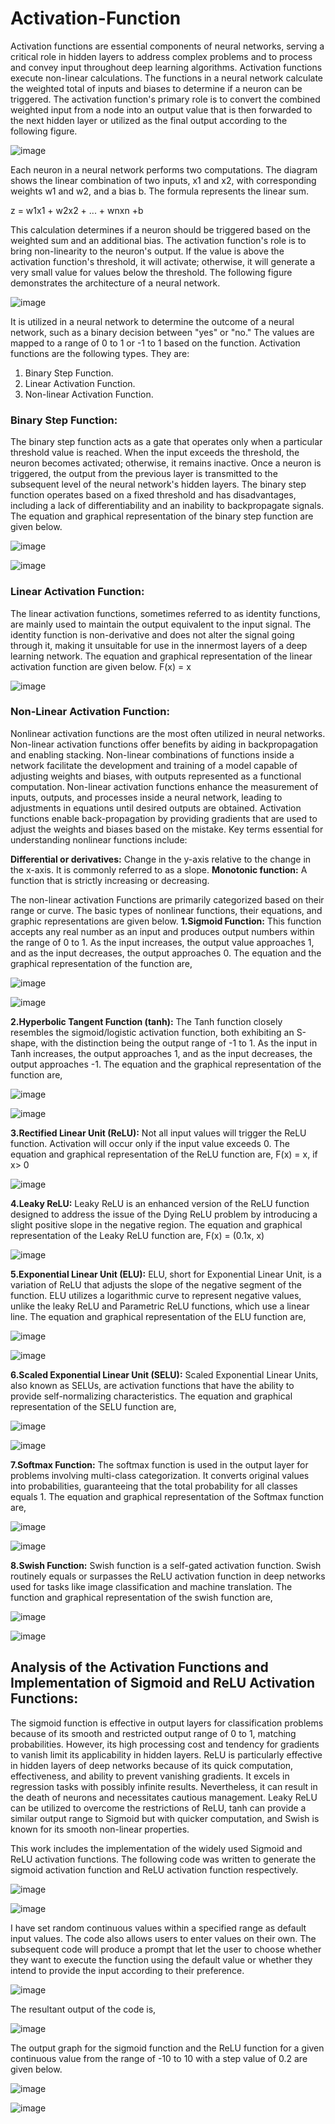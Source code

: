 # Activation-Function
Activation functions are essential components of neural networks, serving a critical role in hidden layers to address complex problems and to process and convey input throughout deep learning algorithms. Activation functions execute non-linear calculations. The functions in a neural network calculate the weighted total of inputs and biases to determine if a neuron can be triggered. The activation function's primary role is to convert the combined weighted input from a node into an output value that is then forwarded to the next hidden layer or utilized as the final output according to the following figure. 

![image](https://github.com/Samrin12/Activation-Function/assets/87581935/d5b34068-270f-4858-a925-6fece5ef03ba)

Each neuron in a neural network performs two computations.
The diagram shows the linear combination of two inputs, x1 and x2, with corresponding weights w1 and w2, and a bias b. The formula represents the linear sum.

z = w1x1 + w2x2 + ... + wnxn +b

This calculation determines if a neuron should be triggered based on the weighted sum and an additional bias. The activation function's role is to bring non-linearity to the neuron's output. If the value is above the activation function's threshold, it will activate; otherwise, it will generate a very small value for values below the threshold. The following figure demonstrates the architecture of a neural network. 

![image](https://github.com/Samrin12/Activation-Function/assets/87581935/2947a7a4-191d-497e-98fa-c1c71f052a26)

It is utilized in a neural network to determine the outcome of a neural network, such as a binary decision between "yes" or "no." The values are mapped to a range of 0 to 1 or -1 to 1 based on the function. Activation functions are the following types. They are:
1.	Binary Step Function.
2.	Linear Activation Function.
3.	Non-linear Activation Function.

### Binary Step Function: 
The binary step function acts as a gate that operates only when a particular threshold value is reached. When the input exceeds the threshold, the neuron becomes activated; otherwise, it remains inactive. Once a neuron is triggered, the output from the previous layer is transmitted to the subsequent level of the neural network's hidden layers. The binary step function operates based on a fixed threshold and has disadvantages, including a lack of differentiability and an inability to backpropagate signals. The equation and graphical representation of the binary step function are given below. 

![image](https://github.com/Samrin12/Activation-Function/assets/87581935/376c09db-da4e-45f9-ba07-1c6fc739ed81)

![image](https://github.com/Samrin12/Activation-Function/assets/87581935/4c433be5-8d54-45da-958a-c5a3aa18b2fc)

### Linear Activation Function:
The linear activation functions, sometimes referred to as identity functions, are mainly used to maintain the output equivalent to the input signal. The identity function is non-derivative and does not alter the signal going through it, making it unsuitable for use in the innermost layers of a deep learning network. The equation and graphical representation of the linear activation function are given below. 
F(x) = x

![image](https://github.com/Samrin12/Activation-Function/assets/87581935/7349f785-bb5a-4d88-ad96-d01a3b0325c2)

### Non-Linear Activation Function: 
Nonlinear activation functions are the most often utilized in neural networks. Non-linear activation functions offer benefits by aiding in backpropagation and enabling stacking. Non-linear combinations of functions inside a network facilitate the development and training of a model capable of adjusting weights and biases, with outputs represented as a functional computation. Non-linear activation functions enhance the measurement of inputs, outputs, and processes inside a neural network, leading to adjustments in equations until desired outputs are obtained. Activation functions enable back-propagation by providing gradients that are used to adjust the weights and biases based on the mistake. Key terms essential for understanding nonlinear functions include:

**Differential or derivatives:** Change in the y-axis relative to the change in the x-axis. It is commonly referred to as a slope.
**Monotonic function:** A function that is strictly increasing or decreasing.

The non-linear activation Functions are primarily categorized based on their range or curve. The basic types of nonlinear functions, their equations, and graphic representations are given below. 
**1.Sigmoid Function:** This function accepts any real number as an input and produces output numbers within the range of 0 to 1. As the input increases, the output value approaches 1, and as the input decreases, the output approaches 0. The equation and the graphical representation of the function are, 

![image](https://github.com/Samrin12/Activation-Function/assets/87581935/4df34ab3-538b-42c8-ad26-552c56e232cd)

![image](https://github.com/Samrin12/Activation-Function/assets/87581935/4e38803f-73d3-4a39-87a4-b567796dd76e)

**2.Hyperbolic Tangent Function (tanh):** The Tanh function closely resembles the sigmoid/logistic activation function, both exhibiting an S-shape, with the distinction being the output range of -1 to 1. As the input in Tanh increases, the output approaches 1, and as the input decreases, the output approaches -1. The equation and the graphical representation of the function are, 

![image](https://github.com/Samrin12/Activation-Function/assets/87581935/e24048de-c6e6-4699-aba1-339dca036cfe)

![image](https://github.com/Samrin12/Activation-Function/assets/87581935/1fa2dfc9-cf6c-4b99-a100-57ddd5f88717)


**3.Rectified Linear Unit (ReLU):** Not all input values will trigger the ReLU function. Activation will occur only if the input value exceeds 0. The equation and graphical representation of the ReLU function are, 
F(x) = x, if x> 0

![image](https://github.com/Samrin12/Activation-Function/assets/87581935/d33c35b5-9ef0-4a27-bb88-002923b117c9)

**4.Leaky ReLU:** Leaky ReLU is an enhanced version of the ReLU function designed to address the issue of the Dying ReLU problem by introducing a slight positive slope in the negative region. The equation and graphical representation of the Leaky ReLU function are, 
F(x) = (0.1x, x)

![image](https://github.com/Samrin12/Activation-Function/assets/87581935/5ebf51f8-1f01-42b3-b06f-004cab9eb3b0)

**5.Exponential Linear Unit (ELU):** ELU, short for Exponential Linear Unit, is a variation of ReLU that adjusts the slope of the negative segment of the function. ELU utilizes a logarithmic curve to represent negative values, unlike the leaky ReLU and Parametric ReLU functions, which use a linear line. The equation and graphical representation of the ELU function are, 

![image](https://github.com/Samrin12/Activation-Function/assets/87581935/bb0a2b0c-b8c8-4a68-a2be-6caf85e344a6)

![image](https://github.com/Samrin12/Activation-Function/assets/87581935/63b8d096-8022-4255-b0f7-6d1dd1e0ed16)


**6.Scaled Exponential Linear Unit (SELU):** Scaled Exponential Linear Units, also known as SELUs, are activation functions that have the ability to provide self-normalizing characteristics. The equation and graphical representation of the SELU function are, 

![image](https://github.com/Samrin12/Activation-Function/assets/87581935/42410ac6-d29c-4efd-b6b6-98f57bb939d8)

![image](https://github.com/Samrin12/Activation-Function/assets/87581935/95fbef91-5447-43dd-8f00-cd22c7d2986e)

**7.Softmax Function:** The softmax function is used in the output layer for problems involving multi-class categorization. It converts original values into probabilities, guaranteeing that the total probability for all classes equals 1. The equation and graphical representation of the Softmax function are,

![image](https://github.com/Samrin12/Activation-Function/assets/87581935/ae370db3-cbbb-4c5f-af1e-4bc8ba19b803)

![image](https://github.com/Samrin12/Activation-Function/assets/87581935/3f9a3b0e-753c-439b-8eb0-30c93eadd79e)

**8.Swish Function:** Swish function is a self-gated activation function. Swish routinely equals or surpasses the ReLU activation function in deep networks used for tasks like image classification and machine translation. The function and graphical representation of the swish function are,

![image](https://github.com/Samrin12/Activation-Function/assets/87581935/27a83e1a-a1bf-43d3-af21-0305e9fd449a)

![image](https://github.com/Samrin12/Activation-Function/assets/87581935/8361c532-5ace-41a6-a857-00cc9d5ee185)


## Analysis of the Activation Functions and Implementation of Sigmoid and ReLU Activation Functions: 
The sigmoid function is effective in output layers for classification problems because of its smooth and restricted output range of 0 to 1, matching probabilities. However, its high processing cost and tendency for gradients to vanish limit its applicability in hidden layers. ReLU is particularly effective in hidden layers of deep networks because of its quick computation, effectiveness, and ability to prevent vanishing gradients. It excels in regression tasks with possibly infinite results. Nevertheless, it can result in the death of neurons and necessitates cautious management. Leaky ReLU can be utilized to overcome the restrictions of ReLU, tanh can provide a similar output range to Sigmoid but with quicker computation, and Swish is known for its smooth non-linear properties.

This work includes the implementation of the widely used Sigmoid and ReLU activation functions. The following code was written to generate the sigmoid activation function and ReLU activation function respectively.

![image](https://github.com/Samrin12/Activation-Function/assets/87581935/73202c86-4420-41b2-b4e5-e7605ea56fd2)

![image](https://github.com/Samrin12/Activation-Function/assets/87581935/e290ab6f-a7a7-44d5-b24e-717ac666fa8f)

I have set random continuous values within a specified range as default input values. The code also allows users to enter values on their own. The subsequent code will produce a prompt that let the user to choose whether they want to execute the function using the default value or whether they intend to provide the input according to their preference.

![image](https://github.com/Samrin12/Activation-Function/assets/87581935/32a7ed20-3e53-4529-983c-c0a77b616a00)

The resultant output of the code is, 

![image](https://github.com/Samrin12/Activation-Function/assets/87581935/6940ffa6-6325-4f21-a0ec-fd3a45a7f01a)

The output graph for the sigmoid function and the ReLU function for a given continuous value from the range of -10 to 10 with a step value of 0.2 are given below. 

![image](https://github.com/Samrin12/Activation-Function/assets/87581935/6dfad6e7-d266-4679-80e6-4331c8e8e35c)

![image](https://github.com/Samrin12/Activation-Function/assets/87581935/5fee4b71-2314-4047-b192-69fc96e9a581)











